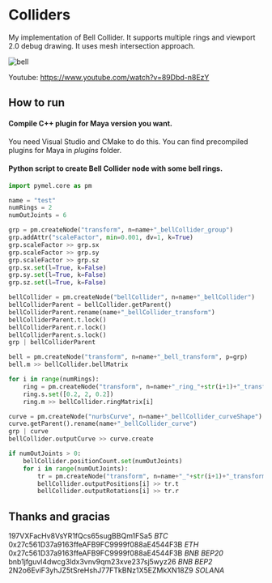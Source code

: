 # Colliders

My implementation of Bell Collider. It supports multiple rings and viewport 2.0 debug drawing. It uses mesh intersection approach.

![bell](https://user-images.githubusercontent.com/9614751/159114116-ec6ac52e-00fd-41e1-8475-8e068ed21467.PNG)

Youtube: https://www.youtube.com/watch?v=89Dbd-n8EzY

## How to run
#### Compile C++ plugin for Maya version you want.
You need Visual Studio and CMake to do this. You can find precompiled plugins for Maya in *plugins* folder.

#### Python script to create Bell Collider node with some bell rings.
```python
import pymel.core as pm

name = "test"
numRings = 2
numOutJoints = 6

grp = pm.createNode("transform", n=name+"_bellCollider_group")
grp.addAttr("scaleFactor", min=0.001, dv=1, k=True)
grp.scaleFactor >> grp.sx
grp.scaleFactor >> grp.sy
grp.scaleFactor >> grp.sz
grp.sx.set(l=True, k=False)
grp.sy.set(l=True, k=False)
grp.sz.set(l=True, k=False)

bellCollider = pm.createNode("bellCollider", n=name+"_bellCollider")
bellColliderParent = bellCollider.getParent()
bellColliderParent.rename(name+"_bellCollider_transform")
bellColliderParent.t.lock()
bellColliderParent.r.lock()
bellColliderParent.s.lock()
grp | bellColliderParent

bell = pm.createNode("transform", n=name+"_bell_transform", p=grp)
bell.m >> bellCollider.bellMatrix

for i in range(numRings):
    ring = pm.createNode("transform", n=name+"_ring_"+str(i+1)+"_transform", p=grp)
    ring.s.set([0.2, 2, 0.2])
    ring.m >> bellCollider.ringMatrix[i]

curve = pm.createNode("nurbsCurve", n=name+"_bellCollider_curveShape")
curve.getParent().rename(name+"_bellCollider_curve")
grp | curve
bellCollider.outputCurve >> curve.create

if numOutJoints > 0:
    bellCollider.positionCount.set(numOutJoints)
    for i in range(numOutJoints):
        tr = pm.createNode("transform", n=name+"_"+str(i+1)+"_transform", p=grp)
        bellCollider.outputPositions[i] >> tr.t
        bellCollider.outputRotations[i] >> tr.r
```        

## Thanks and gracias

197VXFacHv8VsYR1fQcs65sugBBQm1FSa5 *BTC*<br>
0x27c561D37a9163ffeAFB9FC9999f088aE4544F3B *ETH*<br>
0x27c561D37a9163ffeAFB9FC9999f088aE4544F3B *BNB BEP20*<br>
bnb1jfguvl4dwcg3ldx3vnv9qm23xve237sj5wyz26  *BNB BEP2*<br>
2N2o6EviF3yhJZ5tSreHshJ77FTkBNz1X5EZMkXN18Z9 *SOLANA*<br>
